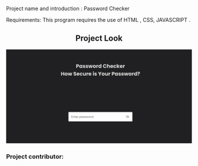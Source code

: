 Project name and introduction :
Password Checker

Requirements:
This program requires the use of HTML , CSS, JAVASCRIPT .

<h2 align=center>Project Look</h2> 
<img src="./img.jpeg" alt=""/><br />

<h3>Project contributor:</h3>
<a href="https://github.com/Devchawla2608">